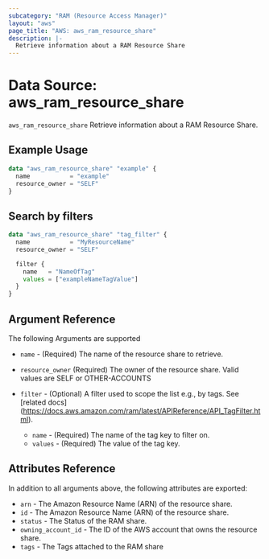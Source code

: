 ```yaml
---
subcategory: "RAM (Resource Access Manager)"
layout: "aws"
page_title: "AWS: aws_ram_resource_share"
description: |-
  Retrieve information about a RAM Resource Share
---
```


# Data Source: aws_ram_resource_share

`aws_ram_resource_share` Retrieve information about a RAM Resource Share.

## Example Usage

```terraform
data "aws_ram_resource_share" "example" {
  name           = "example"
  resource_owner = "SELF"
}
```

## Search by filters

```terraform
data "aws_ram_resource_share" "tag_filter" {
  name           = "MyResourceName"
  resource_owner = "SELF"

  filter {
    name   = "NameOfTag"
    values = ["exampleNameTagValue"]
  }
}
```

## Argument Reference

The following Arguments are supported

* `name` - (Required) The name of the resource share to retrieve.
* `resource_owner` (Required) The owner of the resource share. Valid values are SELF or OTHER-ACCOUNTS

* `filter` - (Optional) A filter used to scope the list e.g., by tags. See [related docs] (https://docs.aws.amazon.com/ram/latest/APIReference/API_TagFilter.html).
    * `name` - (Required) The name of the tag key to filter on.
    * `values` - (Required) The value of the tag key.

## Attributes Reference

In addition to all arguments above, the following attributes are exported:

* `arn` - The Amazon Resource Name (ARN) of the resource share.
* `id` - The Amazon Resource Name (ARN) of the resource share.
* `status` - The Status of the RAM share.
* `owning_account_id` - The ID of the AWS account that owns the resource share.
* `tags` - The Tags attached to the RAM share
